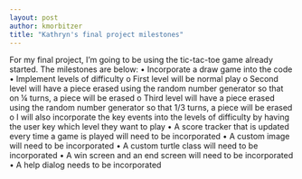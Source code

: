 ```yaml
---
layout: post
author: kmorbitzer
title: "Kathryn's final project milestones"
---
```


For my final project, I’m going to be using the tic-tac-toe game already started.  The milestones are below:
•	Incorporate a draw game into the code
•	Implement levels of difficulty
  o	First level will be normal play
  o	Second level will have a piece erased using the random number generator so that on ¼ turns, a piece will be erased
  o	Third level will have a piece erased using the random number generator so that 1/3 turns, a piece will be erased
  o	I will also incorporate the key events into the levels of difficulty by having the user key which level they want to play
•	A score tracker that is updated every time a game is played will need to be incorporated
•	A custom image will need to be incorporated
•	A custom turtle class will need to be incorporated
•	A win screen and an end screen will need to be incorporated
•	A help dialog needs to be incorporated
